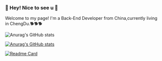 ### :hatched_chick: Hey! Nice to see u 👋

Welcome to my page!
I'm a Back-End Developer from China,currently living in ChengDu.🐕🐕🐕
<!--
**amonstercat/amonstercat** is a ✨ _special_ ✨ repository because its `README.md` (this file) appears on your GitHub profile.

Here are some ideas to get you started:

- 🔭 I’m currently working on ...
- 🌱 I’m currently learning ...
- 👯 I’m looking to collaborate on ...
- 🤔 I’m looking for help with ...
- 💬 Ask me about ...
- 📫 How to reach me: ...
- 😄 Pronouns: ...
- ⚡ Fun fact: ...
-->


<!--START_SECTION:activity-->


![Anurag's GitHub stats](https://github-readme-stats.vercel.app/api?username=amonstercat&show_icons=true&theme=radical)

[![Anurag's GitHub stats](https://github-readme-stats.vercel.app/api?username=amonstercat)](https://github.com/anuraghazra/github-readme-stats)

[![Readme Card](https://github-readme-stats.vercel.app/api/pin/?username=amonstercat&repo=github-readme-stats)](https://github.com/anuraghazra/github-readme-stats)
